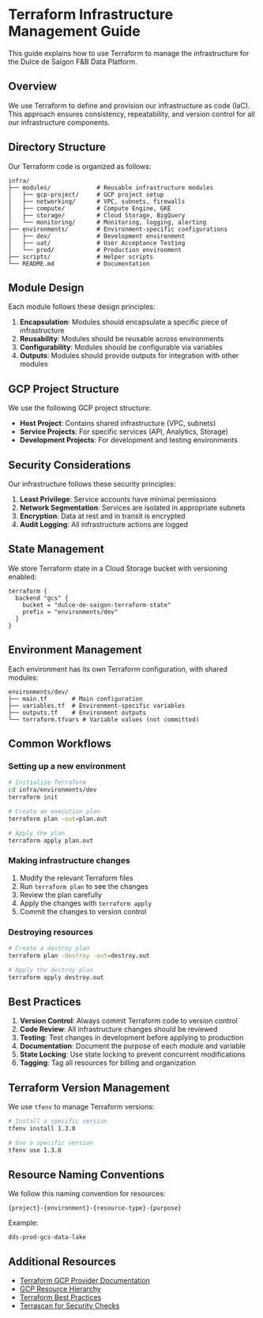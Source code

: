 # Terraform Infrastructure Management Guide

This guide explains how to use Terraform to manage the infrastructure for the Dulce de Saigon F&B Data Platform.

## Overview

We use Terraform to define and provision our infrastructure as code (IaC). This approach ensures consistency, repeatability, and version control for all our infrastructure components.

## Directory Structure

Our Terraform code is organized as follows:

```
infra/
├── modules/             # Reusable infrastructure modules
│   ├── gcp-project/     # GCP project setup
│   ├── networking/      # VPC, subnets, firewalls
│   ├── compute/         # Compute Engine, GKE
│   ├── storage/         # Cloud Storage, BigQuery
│   └── monitoring/      # Monitoring, logging, alerting
├── environments/        # Environment-specific configurations
│   ├── dev/             # Development environment
│   ├── uat/             # User Acceptance Testing
│   └── prod/            # Production environment
├── scripts/             # Helper scripts
└── README.md            # Documentation
```

## Module Design

Each module follows these design principles:

1. **Encapsulation**: Modules should encapsulate a specific piece of infrastructure
2. **Reusability**: Modules should be reusable across environments
3. **Configurability**: Modules should be configurable via variables
4. **Outputs**: Modules should provide outputs for integration with other modules

## GCP Project Structure

We use the following GCP project structure:

- **Host Project**: Contains shared infrastructure (VPC, subnets)
- **Service Projects**: For specific services (API, Analytics, Storage)
- **Development Projects**: For development and testing environments

## Security Considerations

Our infrastructure follows these security principles:

1. **Least Privilege**: Service accounts have minimal permissions
2. **Network Segmentation**: Services are isolated in appropriate subnets
3. **Encryption**: Data at rest and in transit is encrypted
4. **Audit Logging**: All infrastructure actions are logged

## State Management

We store Terraform state in a Cloud Storage bucket with versioning enabled:

```hcl
terraform {
  backend "gcs" {
    bucket = "dulce-de-saigon-terraform-state"
    prefix = "environments/dev"
  }
}
```

## Environment Management

Each environment has its own Terraform configuration, with shared modules:

```
environments/dev/
├── main.tf       # Main configuration
├── variables.tf  # Environment-specific variables
├── outputs.tf    # Environment outputs
└── terraform.tfvars # Variable values (not committed)
```

## Common Workflows

### Setting up a new environment

```bash
# Initialize Terraform
cd infra/environments/dev
terraform init

# Create an execution plan
terraform plan -out=plan.out

# Apply the plan
terraform apply plan.out
```

### Making infrastructure changes

1. Modify the relevant Terraform files
2. Run `terraform plan` to see the changes
3. Review the plan carefully
4. Apply the changes with `terraform apply`
5. Commit the changes to version control

### Destroying resources

```bash
# Create a destroy plan
terraform plan -destroy -out=destroy.out

# Apply the destroy plan
terraform apply destroy.out
```

## Best Practices

1. **Version Control**: Always commit Terraform code to version control
2. **Code Review**: All infrastructure changes should be reviewed
3. **Testing**: Test changes in development before applying to production
4. **Documentation**: Document the purpose of each module and variable
5. **State Locking**: Use state locking to prevent concurrent modifications
6. **Tagging**: Tag all resources for billing and organization

## Terraform Version Management

We use `tfenv` to manage Terraform versions:

```bash
# Install a specific version
tfenv install 1.3.0

# Use a specific version
tfenv use 1.3.0
```

## Resource Naming Conventions

We follow this naming convention for resources:

```
{project}-{environment}-{resource-type}-{purpose}
```

Example:
```
dds-prod-gcs-data-lake
```

## Additional Resources

- [Terraform GCP Provider Documentation](https://registry.terraform.io/providers/hashicorp/google/latest/docs)
- [GCP Resource Hierarchy](https://cloud.google.com/resource-manager/docs/cloud-platform-resource-hierarchy)
- [Terraform Best Practices](https://www.terraform-best-practices.com/)
- [Terrascan for Security Checks](https://github.com/accurics/terrascan)
